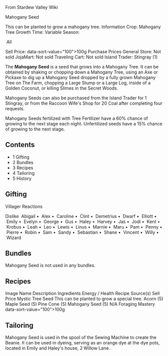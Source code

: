 From Stardew Valley Wiki

Mahogany Seed

This can be planted to grow a mahogany tree. Information Crop: Mahogany Tree Growth Time: Variable Season:

 All

Sell Price: data-sort-value="100"&gt;100g Purchase Prices General Store: Not sold JojaMart: Not sold Traveling Cart: Not sold Island Trader: Stingray (1)

The **Mahogany Seed** is a seed that grows into a Mahogany Tree. It can be obtained by shaking or chopping down a Mahogany Tree, using an Axe or Pickaxe to dig up a Mahogany Seed dropped by a fully grown Mahogany Tree on The Farm, chopping a Large Stump or a Large Log, inside of a Golden Coconut, or killing Slimes in the Secret Woods.

Mahogany Seeds can also be purchased from the Island Trader for 1 Stingray, or from the Raccoon Wife's Shop for 20 Coal after completing four requests.

Mahogany Seeds fertilized with Tree Fertilizer have a 60% chance of growing to the next stage each night. Unfertilized seeds have a 15% chance of growing to the next stage.

## Contents

- 1 Gifting
- 2 Bundles
- 3 Recipes
- 4 Tailoring
- 5 History

## Gifting

Villager Reactions

Dislike  Abigail •  Alex •  Caroline •  Clint •  Demetrius •  Dwarf •  Elliott •  Emily •  Evelyn •  George •  Gus •  Haley •  Harvey •  Jas •  Jodi •  Kent •  Krobus •  Leah •  Leo •  Lewis •  Linus •  Marnie •  Maru •  Pam •  Penny •  Pierre •  Robin •  Sam •  Sandy •  Sebastian •  Shane •  Vincent •  Willy •  Wizard

## Bundles

Mahogany Seed is not used in any bundles.

## Recipes

Image Name Description Ingredients Energy / Health Recipe Source(s) Sell Price Mystic Tree Seed This can be planted to grow a special tree. Acorn (5) Maple Seed (5) Pine Cone (5) Mahogany Seed (5) N/A Foraging Mastery data-sort-value="100"&gt;100g

## Tailoring

Mahogany Seed is used in the spool of the Sewing Machine to create the Beanie. It can be used in dyeing, serving as an orange dye at the dye pots, located in Emily and Haley's house, 2 Willow Lane.
